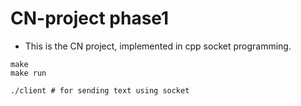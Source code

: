 # CN-project phase1

* This is the CN project, implemented in cpp socket programming.

```
make
make run

./client # for sending text using socket
```
